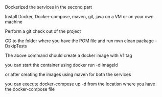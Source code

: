 Dockerized the services in the second part

Install Docker, Docker-compose, maven, git, java on a VM or on your own machine

Perform a git check out of the project

CD to the folder where you have the POM file and run mvn clean package -DskipTests

The above command should create a docker image with V1 tag

you can start the container using docker run -d imageId

or after creating the images using maven for both the services

you can execute docker-compose up -d from the location where you have the docker-compose file
